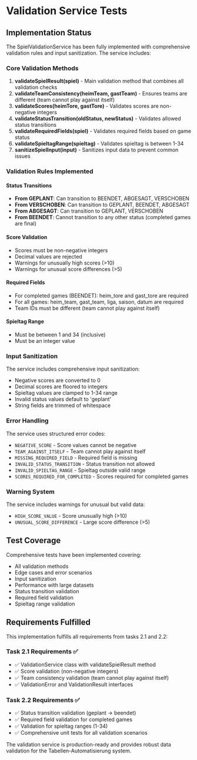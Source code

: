 # Validation Service Tests

## Implementation Status

The SpielValidationService has been fully implemented with comprehensive validation rules and input sanitization. The service includes:

### Core Validation Methods

1. **validateSpielResult(spiel)** - Main validation method that combines all validation checks
2. **validateTeamConsistency(heimTeam, gastTeam)** - Ensures teams are different (team cannot play against itself)
3. **validateScores(heimTore, gastTore)** - Validates scores are non-negative integers
4. **validateStatusTransition(oldStatus, newStatus)** - Validates allowed status transitions
5. **validateRequiredFields(spiel)** - Validates required fields based on game status
6. **validateSpieltagRange(spieltag)** - Validates spieltag is between 1-34
7. **sanitizeSpielInput(input)** - Sanitizes input data to prevent common issues

### Validation Rules Implemented

#### Status Transitions
- **From GEPLANT**: Can transition to BEENDET, ABGESAGT, VERSCHOBEN
- **From VERSCHOBEN**: Can transition to GEPLANT, BEENDET, ABGESAGT  
- **From ABGESAGT**: Can transition to GEPLANT, VERSCHOBEN
- **From BEENDET**: Cannot transition to any other status (completed games are final)

#### Score Validation
- Scores must be non-negative integers
- Decimal values are rejected
- Warnings for unusually high scores (>10)
- Warnings for unusual score differences (>5)

#### Required Fields
- For completed games (BEENDET): heim_tore and gast_tore are required
- For all games: heim_team, gast_team, liga, saison, datum are required
- Team IDs must be different (team cannot play against itself)

#### Spieltag Range
- Must be between 1 and 34 (inclusive)
- Must be an integer value

### Input Sanitization

The service includes comprehensive input sanitization:
- Negative scores are converted to 0
- Decimal scores are floored to integers
- Spieltag values are clamped to 1-34 range
- Invalid status values default to 'geplant'
- String fields are trimmed of whitespace

### Error Handling

The service uses structured error codes:
- `NEGATIVE_SCORE` - Score values cannot be negative
- `TEAM_AGAINST_ITSELF` - Team cannot play against itself
- `MISSING_REQUIRED_FIELD` - Required field is missing
- `INVALID_STATUS_TRANSITION` - Status transition not allowed
- `INVALID_SPIELTAG_RANGE` - Spieltag outside valid range
- `SCORES_REQUIRED_FOR_COMPLETED` - Scores required for completed games

### Warning System

The service includes warnings for unusual but valid data:
- `HIGH_SCORE_VALUE` - Score unusually high (>10)
- `UNUSUAL_SCORE_DIFFERENCE` - Large score difference (>5)

## Test Coverage

Comprehensive tests have been implemented covering:
- All validation methods
- Edge cases and error scenarios
- Input sanitization
- Performance with large datasets
- Status transition validation
- Required field validation
- Spieltag range validation

## Requirements Fulfilled

This implementation fulfills all requirements from tasks 2.1 and 2.2:

### Task 2.1 Requirements ✅
- ✅ ValidationService class with validateSpielResult method
- ✅ Score validation (non-negative integers)
- ✅ Team consistency validation (team cannot play against itself)
- ✅ ValidationError and ValidationResult interfaces

### Task 2.2 Requirements ✅
- ✅ Status transition validation (geplant -> beendet)
- ✅ Required field validation for completed games
- ✅ Validation for spieltag ranges (1-34)
- ✅ Comprehensive unit tests for all validation scenarios

The validation service is production-ready and provides robust data validation for the Tabellen-Automatisierung system.